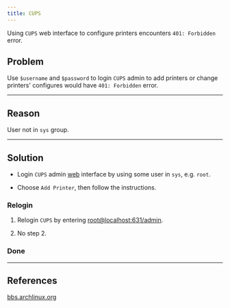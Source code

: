 ```yaml
---
title: CUPS
---
```


Using `CUPS` web interface to configure printers encounters `401: Forbidden` error.

## Problem
Use `$username` and `$password` to login `CUPS` admin to add printers or change printers' configures would have `401: Forbidden` error.

---

## Reason
User not in `sys` group.

---

## Solution

- Login `CUPS` admin [web](http://localhost:631/) interface  by using some user in `sys`, e.g. `root`.

- Choose `Add Printer`, then follow the instructions.


### Relogin

1. Relogin `CUPS` by entering [root@localhost:631/admin](https://root@localhost:631/admin).
    

2. No step 2.



### Done

---

## References

[bbs.archlinux.org](https://bbs.archlinux.org/viewtopic.php?id=198906)
